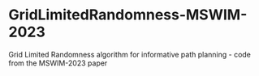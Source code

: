 # GridLimitedRandomness-MSWIM-2023
 Grid Limited Randomness algorithm for informative path planning - code from the MSWIM-2023 paper
